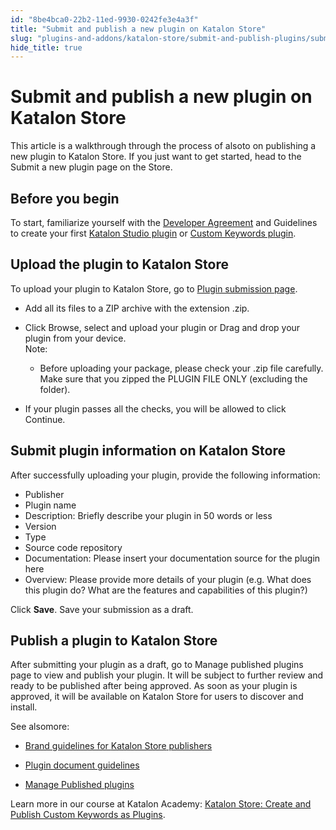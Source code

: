 ```yaml
---
id: "8be4bca0-22b2-11ed-9930-0242fe3e4a3f"
title: "Submit and publish a new plugin on Katalon Store"
slug: "plugins-and-addons/katalon-store/submit-and-publish-plugins/submit-and-publish-a-new-plugin-on-katalon-store"
hide_title: true
---
```


# <a id="id" class="anchor_top_offset"/><a id="ariaid-title1" class="anchor_top_offset"/>Submit and publish a new plugin on <span xmlns="http://www.w3.org/1999/xhtml" className="ph">Katalon Store</span> 

<p xmlns="http://www.w3.org/1999/xhtml" className="p">This article is a walkthrough through the process of alsoto on publishing   a new plugin to <span className="ph">Katalon Store</span>. If you just want to get started,   head to the Submit a new plugin page on the Store.</p> 

## <a id="id_1" class="anchor_top_offset"/>Before you begin

<p xmlns="http://www.w3.org/1999/xhtml" className="p">To start, familiarize yourself with the <a className="xref j-external-link" href="https://www.katalon.com/terms/#developer-agreement" target="_blank">Developer     Agreement</a> and Guidelines to create your first <a className="xref" href="/plugins-and-addons/katalon-store/katalon-studio-plugins/create-your-first-katalon-studio-plugin">Katalon     Studio plugin</a> or <a className="xref" href="/plugins-and-addons/katalon-store/katalon-studio-plugins/how-to-develop-a-custom-keywords-plugin">Custom     Keywords plugin</a>.</p> 

## <a id="id_2" class="anchor_top_offset"/>Upload the plugin to <span xmlns="http://www.w3.org/1999/xhtml" className="ph">Katalon Store</span> 

<p xmlns="http://www.w3.org/1999/xhtml" className="p">To upload your plugin to <span className="ph">Katalon Store</span>, go to <a className="xref j-external-link" href="https://store.katalon.com/manage/publisher/upload-product" target="_blank">Plugin     submission page</a>.</p> 
<ul xmlns="http://www.w3.org/1999/xhtml" className="ul"><li className="li">     <p className="p">Add all its files to a ZIP archive with the extension .zip.</p>   </li><li className="li">     <div className="p">Click Browse, select and upload your plugin or Drag and drop       your plugin from your device.<div className="note note note_note"><span className="note__title">Note:</span> <ul className="ul"><li className="li"><p className="p">Before uploading your package, please check your .zip               file carefully. Make sure that you zipped the PLUGIN FILE ONLY               (excluding the folder).             </p></li></ul></div></div>   </li><li className="li">     <p className="p">If your plugin passes all the checks, you will be allowed to       click Continue.</p>   </li></ul> 

## <a id="id_3" class="anchor_top_offset"/>Submit plugin information on <span xmlns="http://www.w3.org/1999/xhtml" className="ph">Katalon Store</span> 

<p xmlns="http://www.w3.org/1999/xhtml" className="p">After successfully uploading your plugin, provide the following   information:</p> 
<ul xmlns="http://www.w3.org/1999/xhtml" className="ul"><li className="li">Publisher</li><li className="li">Plugin name</li><li className="li">Description: Briefly describe your plugin in 50 words or     less</li><li className="li">Version</li><li className="li">Type</li><li className="li">Source code repository</li><li className="li">Documentation: Please insert your documentation source for the     plugin here</li><li className="li">Overview: Please provide more details of your plugin (e.g. What     does this plugin do? What are the features and capabilities of this     plugin?)</li></ul> 
<p xmlns="http://www.w3.org/1999/xhtml" className="p">Click <strong className="ph b">Save</strong>. Save your submission as a   draft.</p> 

## <a id="id_4" class="anchor_top_offset"/>Publish a plugin to <span xmlns="http://www.w3.org/1999/xhtml" className="ph">Katalon Store</span> 

<p xmlns="http://www.w3.org/1999/xhtml" className="p">After submitting your plugin as a draft, go to Manage published   plugins page to view and publish your plugin. It will be subject to   further review and ready to be published after being approved. As   soon as your plugin is approved, it will be available on <span className="ph">Katalon Store</span> for users to discover and install.</p> 
<p xmlns="http://www.w3.org/1999/xhtml" className="p">See alsomore:</p> 
<ul xmlns="http://www.w3.org/1999/xhtml" className="ul"><li className="li">     <p className="p"><a className="xref" href="/plugins-and-addons/katalon-store/submit-and-publish-plugins/brand-guidelines-for-katalon-store-publishers">Brand         guidelines for <span className="ph">Katalon Store</span> publishers</a>     </p>   </li><li className="li">     <p className="p"><a className="xref" href="/plugins-and-addons/katalon-store/submit-and-publish-plugins/katalon-store-on-plugin-document-guidelines">Plugin         document guidelines</a>     </p>   </li><li className="li">     <p className="p"><a className="xref" href="/plugins-and-addons/katalon-store/submit-and-publish-plugins/manage-published-plugins">Manage         Published plugins</a>     </p>   </li></ul> 
<p xmlns="http://www.w3.org/1999/xhtml" className="p">Learn more in our course at Katalon Academy: <a className="xref j-external-link" href="https://academy.katalon.com/courses/create-store-plugins/?utm_source=kat_docs&utm_medium=publish_plugins" target="_blank"><span className="ph">Katalon Store</span>: Create and Publish Custom Keywords as Plugins</a>.</p> 
